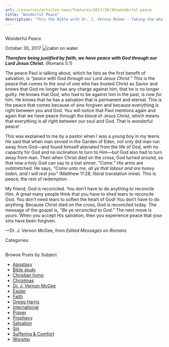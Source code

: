 ```yaml
---
url: /resources/articles-news/features/2017/10/30/wonderful-peace
title: "Wonderful Peace"
description: "Thru the Bible with Dr. J. Vernon McGee - Taking the whole Word to the whole world"
---
```







## 
 Wonderful Peace


October 30, 2017
![cabin on water](https://ttb.org/images/default-source/Features-and-News/cabin-on-water.jpg?sfvrsn=5a751d16_0 "cabin on water")




***Therefore being justified by faith, we have peace with God through our Lord Jesus Christ.*** (Romans 5:1)


The peace Paul is talking about, which he lists as the first benefit of salvation, is *“peace* with God *through our Lord Jesus Christ.”* This is the peace that comes to the soul of one who has trusted Christ as Savior and knows that God no longer has any charge against him, that he is no longer guilty. He knows that God, who had to be against him in the past, is now *for* him. He knows that he has a salvation that is permanent and eternal. This is the peace that comes because of sins forgiven and because everything is right between you and God. You will notice that Paul mentions again and again that we have peace through the blood of Jesus Christ, which means that everything is all right between our soul and God. That is wonderful peace!


This was explained to me by a pastor when I was a young boy in my teens. He said that when man sinned in the Garden of Eden, not only did man run away from God—and found himself alienated from the life of God, with no capacity for God and no inclination to turn to Him—but God also had to turn away from man. Then when Christ died on the cross, God turned around, so that now a holy God can say to a lost sinner, *“Come.”* His arms are outstretched. He says, *“Come unto me, all ye that labour and are heavy laden, and I will rest you”* (Matthew 11:28, literal translation mine). This is peace, the rest of redemption.


My friend, God is reconciled. You don’t have to do anything to reconcile Him. A great many people think that you have to shed tears to reconcile God. You don’t need tears to soften the heart of God! You don’t have to do anything. Because Christ died on the cross, God is reconciled today. The message of the gospel is, *“Be* ye *reconciled to God.”* The next move is *yours*. When you accept His salvation, then you experience peace that your sins have been forgiven.


—Dr. J. Vernon McGee, from *Edited Messages on Romans* 



Categories: 









## 
 Browse Posts by Subject


* [Apostasy](/resources/articles-news/-in-tags/tags/Apostasy)
* [Bible study](/resources/articles-news/-in-tags/tags/Bible-study)
* [Christian living](/resources/articles-news/-in-tags/tags/Christian-living)
* [Christmas](/resources/articles-news/-in-tags/tags/Christmas)
* [Dr. J. Vernon McGee](/resources/articles-news/-in-tags/tags/Dr-J-Vernon-McGee)
* [Easter](/resources/articles-news/-in-tags/tags/easter)
* [Faith](/resources/articles-news/-in-tags/tags/Faith)
* [Gregg Harris](/resources/articles-news/-in-tags/tags/Gregg-Harris)
* [International](/resources/articles-news/-in-tags/tags/International)
* [Prayer](/resources/articles-news/-in-tags/tags/prayer)
* [Prophecy](/resources/articles-news/-in-tags/tags/Prophecy)
* [Salvation](/resources/articles-news/-in-tags/tags/Salvation)
* [Sin](/resources/articles-news/-in-tags/tags/sin)
* [Suffering & Comfort](/resources/articles-news/-in-tags/tags/Suffering-Comfort)
* [Worship](/resources/articles-news/-in-tags/tags/worship)






